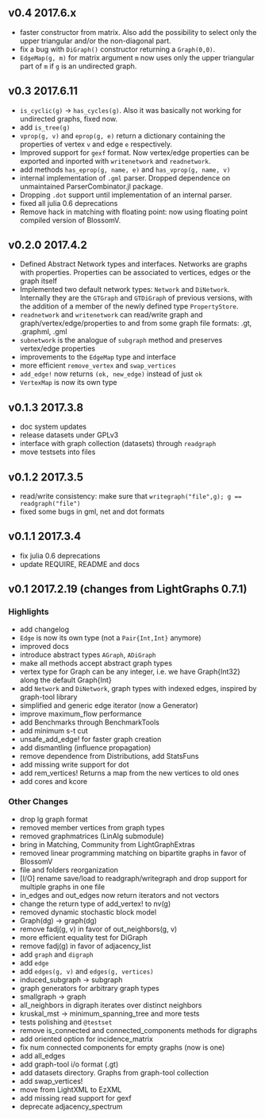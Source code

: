 ## v0.4  2017.6.x
- faster constructor from matrix. Also add the possibility to select only the upper triangular and/or the non-diagonal part.
- fix a bug with `DiGraph()` constructor returning a `Graph(0,0)`.
- `EdgeMap(g, m)` for matrix argument `m` now uses only the upper triangular part
of `m` if `g` is an undirected graph.

## v0.3  2017.6.11
- `is_cyclic(g)` -> `has_cycles(g)`. Also it was basically not working for undirected graphs, fixed now.
- add `is_tree(g)`
- `vprop(g, v)` and `eprop(g, e)` return a dictionary containing the properties
of vertex `v` and edge `e` respectively.
- Improved support for `gexf` format. Now vertex/edge properties can be
exported and inported with `writenetwork` and `readnetwork`.
- add methods `has_eprop(g, name, e)` and `has_vprop(g, name, v)`
- internal implementation of `.gml`  parser. Dropped dependence on unmaintained ParserCombinator.jl package.
- Dropping `.dot` support until implementation of an internal parser.
- fixed all julia 0.6 deprecations
- Remove hack in matching with floating point: now using floating point compiled version
  of BlossomV.

## v0.2.0  2017.4.2
- Defined Abstract Network types and interfaces. Networks are graphs with properties. Properties can be associated to vertices, edges or the graph itself
- Implemented two default network types: `Network` and `DiNetwork`.
Internally they are the `GTGraph` and `GTDiGraph` of previous versions,
with the addition of a member of the newly defined type `PropertyStore`.
- `readnetwork` and `writenetwork` can read/write graph and graph/vertex/edge/properties to and from some graph file formats:
.gt, .graphml, .gml
- `subnetwork` is the analogue of `subgraph` method and preserves vertex/edge properties
- improvements to the `EdgeMap` type and interface
- more efficient `remove_vertex` and `swap_vertices`
- `add_edge!` now returns `(ok, new_edge)` instead of just `ok`
- `VertexMap` is now its own type

## v0.1.3  2017.3.8
- doc system updates
- release datasets under GPLv3
- interface with graph collection (datasets) through `readgraph`
- move testsets into files

## v0.1.2  2017.3.5
- read/write consistency: make sure that `writegraph("file",g); g == readgraph("file")`
- fixed some bugs in gml, net and dot formats

## v0.1.1  2017.3.4
- fix julia 0.6 deprecations
- update REQUIRE, README and docs

## v0.1  2017.2.19 (changes from LightGraphs 0.7.1)
### Highlights
- add changelog
- `Edge` is now its own type (not a `Pair{Int,Int}` anymore)
- improved docs
- introduce abstract types `AGraph`, `ADiGraph`  
- make all methods accept abstract graph types
- vertex type for Graph can be any integer, i.e. we have Graph{Int32} along the default Graph{Int}
- add `Network` and `DiNetwork`, graph types with indexed edges, inspired by graph-tool library
- simplified and generic edge iterator (now a Generator)
- improve maximum_flow performance
- add Benchmarks through BenchmarkTools
- add minimum s-t cut
- unsafe_add_edge! for faster graph creation
- add dismantling (influence propagation)
- remove dependence from Distributions, add StatsFuns
- add missing write support for dot
- add rem_vertices! Returns a map from the new vertices to old ones
- add cores and kcore

### Other Changes
- drop lg graph format
- removed member vertices from graph types
- removed graphmatrices (LinAlg submodule)
- bring in Matching, Community from LightGraphExtras
- removed linear programming matching on bipartite graphs in favor of BlossomV
- file and folders reorganization
- [I/O] rename save/load to readgraph/writegraph and drop support for multiple graphs in one file
- in_edges and out_edges now return iterators and not vectors
- change the return type of add_vertex! to nv(g)
- removed dynamic stochastic block model
- Graph(dg) -> graph(dg)
- remove fadj(g, v) in favor of out_neighbors(g, v)
- more efficient equality test for DiGraph
- remove fadj(g) in favor of adjacency_list
- add `graph` and `digraph`
- add `edge`
- add `edges(g, v)` and `edges(g, vertices)`
- induced_subgraph -> subgraph
- graph generators for arbitrary graph types
- smallgraph -> graph
- all_neighbors in digraph iterates over distinct neighbors
- kruskal_mst -> minimum_spanning_tree and more tests
- tests polishing and `@testset`
- remove is_connected and connected_components methods for digraphs
- add oriented option for incidence_matrix
- fix num connected components for empty graphs (now is one)
- add all_edges
- add graph-tool  i/o format (.gt)
- add datasets directory. Graphs from graph-tool collection
- add swap_vertices!
- move from LightXML to EzXML
- add missing read support for gexf
- deprecate adjacency_spectrum

